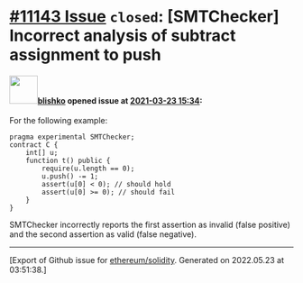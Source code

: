# [\#11143 Issue](https://github.com/ethereum/solidity/issues/11143) `closed`: [SMTChecker] Incorrect analysis of subtract assignment to push

#### <img src="https://avatars.githubusercontent.com/u/16404346?v=4" width="50">[blishko](https://github.com/blishko) opened issue at [2021-03-23 15:34](https://github.com/ethereum/solidity/issues/11143):

For the following example:
```
pragma experimental SMTChecker;
contract C {
	int[] u;
	function t() public {
		require(u.length == 0);
		u.push() -= 1;
		assert(u[0] < 0); // should hold
		assert(u[0] >= 0); // should fail
	}
}
```

SMTChecker incorrectly reports the first assertion as invalid (false positive) and the second assertion as valid (false negative).





-------------------------------------------------------------------------------



[Export of Github issue for [ethereum/solidity](https://github.com/ethereum/solidity). Generated on 2022.05.23 at 03:51:38.]
